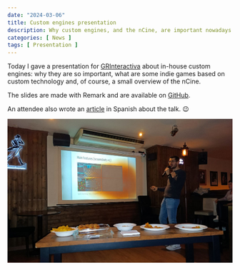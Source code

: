 ```yaml
---
date: "2024-03-06"
title: Custom engines presentation
description: Why custom engines, and the nCine, are important nowadays
categories: [ News ]
tags: [ Presentation ]
---
```


Today I gave a presentation for [GRInteractiva](https://twitter.com/GRinteractiva) about in-house custom engines: why they are so important, what are some indie games based on custom technology and, of course, a small overview of the nCine.

The slides are made with Remark and are available on [GitHub](https://encelo.github.io/CustomEnginesPresentation/).

An attendee also wrote an [article](https://www.mauricioluque.com/ciencia-y-tecnologia/20240307-motores-personalizados-en-videojuegos/) in Spanish about the talk. :wink:

![GRInteractiva XII](/img/posts/GRInteractiva.jpg "GRInteractiva XII")
